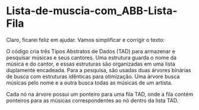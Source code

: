 # Lista-de-muscia-com_ABB-Lista-Fila
Claro, ficarei feliz em ajudar. Vamos simplificar e corrigir o texto:

O código cria três Tipos Abstratos de Dados (TAD) para armazenar e pesquisar músicas e seus cantores. Uma estrutura guarda o nome da música e do cantor, e essas estruturas são organizadas em uma lista duplamente encadeada. Para a pesquisa, são usadas duas árvores binárias de busca com estruturas idênticas para otimização. Uma árvore busca músicas pelo nome e a outra busca todas as músicas de um artista.

Cada nó na árvore possui um ponteiro para uma fila TAD, onde a fila contém ponteiros para as músicas correspondentes ao nó dentro da lista TAD.
